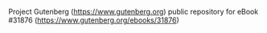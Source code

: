 Project Gutenberg (https://www.gutenberg.org) public repository for eBook #31876 (https://www.gutenberg.org/ebooks/31876)

